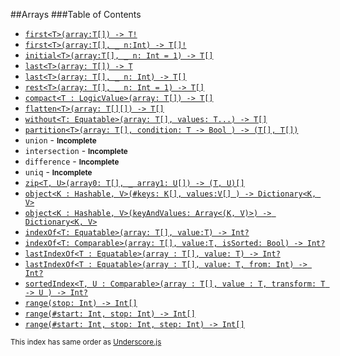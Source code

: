 ##Arrays
###Table of Contents

* [`first<T>(array:T[]) -> T!`]()
* [`first<T>(array:T[], _ n:Int) -> T[]!`]()
* [`initial<T>(array:T[], _ n: Int = 1) -> T[]`]()
* [`last<T>(array: T[]) -> T`]()
* [`last<T>(array: T[], _ n: Int) -> T[]`]()
* [`rest<T>(array: T[], _ n: Int = 1) -> T[]`]()
* [`compact<T : LogicValue>(array: T[]) -> T[]`]()
* [`flatten<T>(array: T[][]) -> T[]`]()
* [`without<T: Equatable>(array: T[], values: T...) -> T[]`]()
* [`partition<T>(array: T[], condition: T -> Bool ) -> (T[], T[])`]()
* `union` - <strong><small>Incomplete</small></strong>
* `intersection` - <strong><small>Incomplete</small></strong>
* `difference` - <strong><small>Incomplete</small></strong>
* `uniq` - <strong><small>Incomplete</small></strong>
* [`zip<T, U>(array0: T[], _ array1: U[]) -> (T, U)[]`]()
* [`object<K : Hashable, V>(#keys: K[], values:V[] ) -> Dictionary<K, V>`]()
* [`object<K : Hashable, V>(keyAndValues: Array<(K, V)>) -> Dictionary<K, V>`]()
* [`indexOf<T: Equatable>(array: T[], value:T) -> Int?`]()
* [`indexOf<T: Comparable>(array: T[], value:T, isSorted: Bool) -> Int?`]()
* [`lastIndexOf<T : Equatable>(array : T[], value: T) -> Int?`]()
* [`lastIndexOf<T : Equatable>(array : T[], value: T, from: Int) -> Int?`]()
* [`sortedIndex<T, U : Comparable>(array : T[], value : T, transform: T -> U ) -> Int?`]()
* [`range(stop: Int) -> Int[]`]()
* [`range(#start: Int, stop: Int) -> Int[]`]()
* [`range(#start: Int, stop: Int, step: Int) -> Int[]`]()

<small>This index has same order as [Underscore.js](http://underscorejs.org/#arrays)</small>

